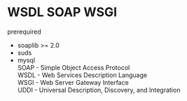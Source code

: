 # WSDL SOAP WSGI
prerequired  
- soaplib >= 2.0  
- suds  
- mysql  
SOAP - Simple Object Access Protocol  
WSDL - Web Services Description Language  
WSGI - Web Server Gateway Interface  
UDDI - Universal Description, Discovery, and Integration
